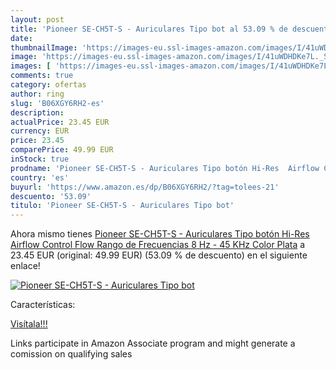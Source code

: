 ```yaml
---
layout: post
title: 'Pioneer SE-CH5T-S - Auriculares Tipo bot al 53.09 % de descuento'
date: 
thumbnailImage: 'https://images-eu.ssl-images-amazon.com/images/I/41uWDHDKe7L._SL200_.jpg'
image: 'https://images-eu.ssl-images-amazon.com/images/I/41uWDHDKe7L._SL200_.jpg'
images: [ 'https://images-eu.ssl-images-amazon.com/images/I/41uWDHDKe7L._SL200_.jpg' ]
comments: true
category: ofertas
author: ring
slug: 'B06XGY6RH2-es'
description:
actualPrice: 23.45 EUR
currency: EUR
price: 23.45
comparePrice: 49.99 EUR
inStock: true
prodname: 'Pioneer SE-CH5T-S - Auriculares Tipo botón Hi-Res  Airflow Control Flow  Rango de Frecuencias 8 Hz - 45 KHz  Color Plata'
country: 'es'
buyurl: 'https://www.amazon.es/dp/B06XGY6RH2/?tag=tolees-21'
descuento: '53.09'
titulo: 'Pioneer SE-CH5T-S - Auriculares Tipo bot'
---
```


Ahora mismo tienes [Pioneer SE-CH5T-S - Auriculares Tipo botón Hi-Res  Airflow Control Flow  Rango de Frecuencias 8 Hz - 45 KHz  Color Plata](https://www.amazon.es/dp/B06XGY6RH2/?tag=tolees-21) a 23.45 EUR (original: 49.99 EUR) (53.09 %  de descuento) en el siguiente enlace!

[![Pioneer SE-CH5T-S - Auriculares Tipo bot](https://images-eu.ssl-images-amazon.com/images/I/41uWDHDKe7L._SL200_.jpg)](https://www.amazon.es/dp/B06XGY6RH2/?tag=tolees-21)

Características:


[Visítala!!!](https://www.amazon.es/dp/B06XGY6RH2/?tag=tolees-21)

Links participate in Amazon Associate program and might generate a comission on qualifying sales
